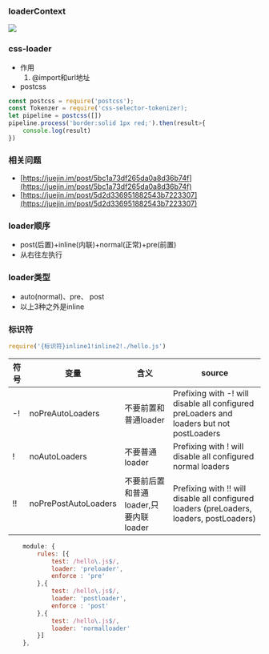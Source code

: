 ### loaderContext
![](https://s1.ax1x.com/2020/05/18/YW2XlQ.png)

### css-loader
* 作用
    1. @import和url地址
* postcss

```javascript
const postcss = require('postcss');
const Tokenzer = require('css-selector-tokenizer);
let pipeline = postcss([])
pipeline.process('border:solid 1px red;').then(result>{
    console.log(result)
})
```

### 相关问题
* [https://juejin.im/post/5bc1a73df265da0a8d36b74f](https://juejin.im/post/5bc1a73df265da0a8d36b74f)
* [https://juejin.im/post/5d2d336951882543b7223307](https://juejin.im/post/5d2d336951882543b7223307)
### loader顺序
* post(后置)+inline(内联)+normal(正常)+pre(前置)
* 从右往左执行
### loader类型
* auto(normal)、pre、 post
* 以上3种之外是inline
### 标识符
```javascript
require('{标识符}inline1!inline2!./hello.js')
```
符号 | 变量  | 含义 |  source
---- | ---  |  --- | ---
-! | noPreAutoLoaders  |  不要前置和普通loader | Prefixing with -! will disable all configured preLoaders and loaders but not postLoaders
! |  noAutoLoaders | 不要普通loader | Prefixing with ! will disable all configured normal loaders
!! | noPrePostAutoLoaders | 不要前后置和普通loader,只要内联loader | Prefixing with !! will disable all configured loaders (preLoaders, loaders, postLoaders)
```javascript
    module: {
        rules: [{
            test: /hello\.js$/,
            loader: 'preloader',
            enforce : 'pre'
        },{
            test: /hello\.js$/,
            loader: 'postloader',
            enforce : 'post'
        },{
            test: /hello\.js$/,
            loader: 'normalloader'
        }]
    },
```